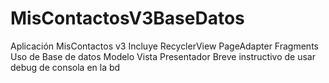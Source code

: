 # MisContactosV3BaseDatos

Aplicación MisContactos v3 Incluye
RecyclerView
PageAdapter
Fragments
Uso de Base de datos
Modelo Vista Presentador
Breve instructivo de usar debug de consola en la bd
